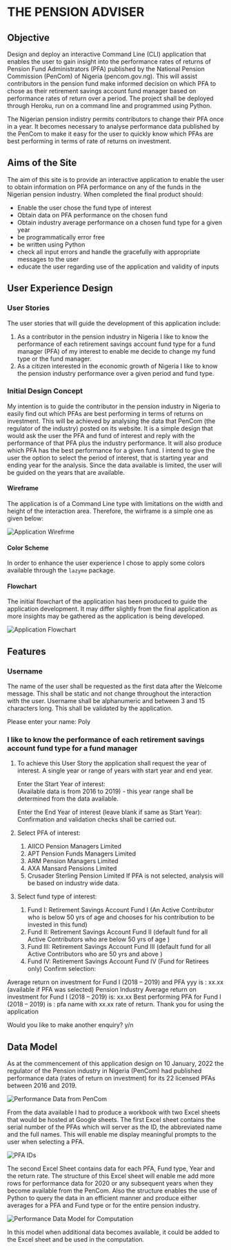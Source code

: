 # **THE PENSION ADVISER**
## **Objective**

Design and deploy an interactive Command Line (CLI) application that enables the user to gain insight into the performance rates of returns of Pension Fund Administrators (PFA) published by the National Pension Commission (PenCom) of Nigeria (pencom.gov.ng). This will assist contributors in the pension fund make informed decision on which PFA to chose as their retirement savings account fund manager based on performance rates of return over a period. The project shall be deployed through Heroku, run on a command line and programmed using Python.

The Nigerian pension indistry permits contributors to change their PFA once in a year. It becomes necessary to analyse performance data published by the PenCom to make it easy for the user to quickly know which PFAs are best performing in terms of rate of returns on investment.

## **Aims of the Site**

The aim of this site is to provide an interactive application to enable the user to obtain information on PFA performance on any of the funds in the Nigerian pension industry. When completed the final product should:
*	Enable the user chose the fund type of interest
*	Obtain data on PFA performance on the chosen fund
*	Obtain industry average performance on a chosen fund type for a given year
*	be programmatically error free
*	be written using Python
*	check all input errors and handle the gracefully with appropriate messages to the user
*	educate the user regarding use of the application and validity of inputs

## **User Experience Design**

### **User Stories**
The user stories that will guide the development of this application include:
1. As a contributor in the pension industry in Nigeria I like to know the performance of each retirement savings account fund type for a fund manager (PFA) of my interest to enable me decide to change my fund type or the fund manager.
2. As a citizen interested in the economic growth of Nigeria I like to know the pension industry performance over a given period and fund type.

### **Initial Design Concept**
My intention is to guide the contributor in the pension industry in Nigeria to easily find out which PFAs are best performing in terms of returns on investment. This will be achieved by analysing the data that PenCom (the regulator of the industry) posted on its website. It is a simple design that would ask the user the PFA and fund of interest and reply with the performance of that PFA plus the industry performance. It will also produce which PFA has the best performance for a given fund. I intend to give the user the option to select the period of interest, that is starting year and ending year for the analysis. Since the data available is limited, the user will be guided on the years that are available.

#### **Wireframe**
The application is of a Command Line type with limitations on the width and height of the interaction area. Therefore, the wirframe is a simple one as given below:

![Application Wirefrme](/readme-docs/pp3_wireframe.png)

#### **Color Scheme**
In order to enhance the user experience I chose to apply some colors available through the `lazyme` package.

#### **Flowchart**
The initial flowchart of the application has been produced to guide the application development. It may differ slightly from the final application as more insights may be gathered as the application is being developed.

![Application Flowchart](/readme-docs/pension_adviser_flowchart.png)

## **Features**

### Username 
The name of the user shall be requested as the first data after the Welcome message. This shall be static and not change throughout the interaction with the user. Username shall be alphanumeric and between 3 and 15 characters long. This shall be validated by the application.

Please enter your name: Poly

### I like to know the performance of each retirement savings account fund type for a fund manager 

1. To achieve this User Story the application shall request the year of interest. A single year or range of years with start year and end year.<br>

	Enter the Start Year of interest:<br>
	(Available data is from 2016 to 2019) - this year range shall be determined from the data available.<br>

	Enter the End Year of interest (leave blank if same as Start Year):<br>
	Confirmation and validation checks shall be carried out.

2. Select PFA of interest:

	1.	AIICO Pension Managers Limited
	2.	APT Pension Funds Managers Limited
	3.	ARM Pension Managers Limited
	4.	AXA Mansard Pensions Limited
	5.	Crusader Sterling Pension Limited
	If PFA is not selected, analysis will be based on industry wide data.

3. Select fund type of interest:

	1.	Fund I: Retirement Savings Account Fund I (An Active Contributor who is below 50 yrs of age and chooses for his contribution to be invested in this fund)
	2.	Fund II: Retirement Savings Account Fund II (default fund for all Active Contributors who are below 50 yrs of age )
	3.	Fund III: Retirement Savings Account Fund III (default fund for all Active Contributors who are  50 yrs and above ) 
	4.	Fund IV:  Retirement Savings Account Fund IV (Fund for Retirees only)
Confirm selection: 

Average return on investment for Fund I (2018 – 2019) and PFA  yyy is  : xx.xx   (available if PFA was selected)
Pension Industry Average return on investment for Fund I (2018 – 2019) is: xx.xx
Best performing PFA for Fund I (2018 – 2019) is : pfa name with xx.xx rate of return.
Thank you for using the application

Would you like to make another enquiry? y/n

## **Data Model**
As at the commencement of this application design on 10 January, 2022 the regulator of the Pension industry in Nigeria (PenCom) had published performance data (rates of return on investment) for its 22 licensed PFAs between 2016 and 2019.


![Performance Data from PenCom](/readme-docs/pfa_performance_from_pencom.png)

From the data available I had to produce a workbook with two Excel sheets that would be hosted at Google sheets.
The first Excel sheet contains the serial number of the PFAs which will server as the ID, the abbreviated name and the full names. This will enable me display meaningful prompts to the user when selecting a PFA.

![PFA IDs](/readme-docs/pfa_names.png)

The second Excel Sheet contains data for each PFA, Fund type, Year and the return rate. The structure of this Excel sheet will enable me add more rows for performance data for 2020 or any subsequent years when they become available from the PenCom. Also the structure enables the use of Python to query the data in an efficient manner and produce either averages for a PFA and Fund type or for the entire pension industry.

![Performance Data Model for Computation](/readme-docs/return-rates.png)

In this model when additional data becomes available, it could be added to the Excel sheet and be used in the computation.